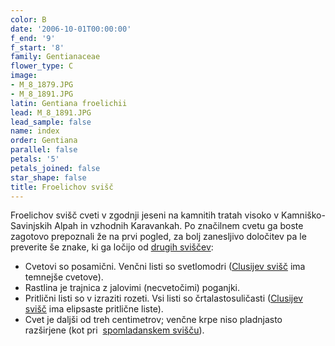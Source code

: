 ```yaml
---
color: B
date: '2006-10-01T00:00:00'
f_end: '9'
f_start: '8'
family: Gentianaceae
flower_type: C
image:
- M_8_1879.JPG
- M_8_1891.JPG
latin: Gentiana froelichii
lead: M_8_1891.JPG
lead_sample: false
name: index
order: Gentiana
parallel: false
petals: '5'
petals_joined: false
star_shape: false
title: Froelichov svišč
---
```

Froelichov svišč cveti v zgodnji jeseni na kamnitih tratah visoko v Kamniško-Savinjskih Alpah in vzhodnih Karavankah. Po značilnem cvetu ga boste zagotovo prepoznali že na prvi pogled, za bolj zanesljivo določitev pa le preverite še znake, ki ga ločijo od [drugih sviščev](../l_gentiana.htm):

-   Cvetovi so posamični. Venčni listi so svetlomodri ([Clusijev svišč](../GentianaClusii(ClusijevSvisc)/si_GentianaClusii(ClusijevSvisc).asp) ima temnejše cvetove).
-   Rastlina je trajnica z jalovimi (necvetočimi) poganjki.
-   Pritlični listi so v izraziti rozeti. Vsi listi so črtalastosuličasti ([Clusijev svišč](../GentianaClusii(ClusijevSvisc)/si_GentianaClusii(ClusijevSvisc).asp) ima elipsaste pritlične liste).
-   Cvet je daljši od treh centimetrov; venčne krpe niso pladnjasto razširjene (kot pri  [spomladanskem svišču](../GentianaVerna(SpomladanskiSvisc)/si_SpomladanskiSvisc.asp)).
